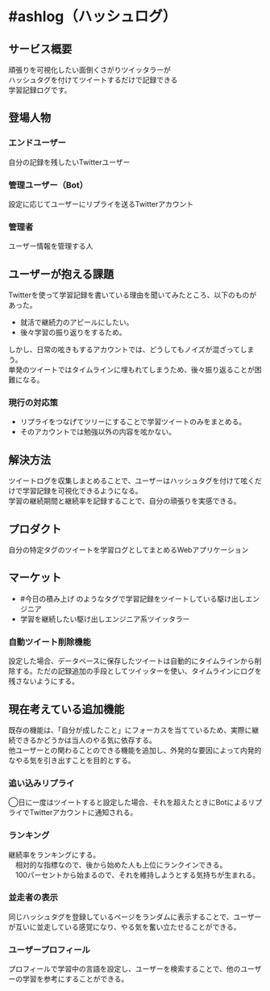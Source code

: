 # #ashlog（ハッシュログ）

## サービス概要
頑張りを可視化したい面倒くさがりツイッタラーが<br>
ハッシュタグを付けてツイートするだけで記録できる<br>
学習記録ログです。

## 登場人物
### エンドユーザー
自分の記録を残したいTwitterユーザー<br>
### 管理ユーザー（Bot）
設定に応じてユーザーにリプライを送るTwitterアカウント
### 管理者
ユーザー情報を管理する人

## ユーザーが抱える課題

Twitterを使って学習記録を書いている理由を聞いてみたところ、以下のものがあった。
- 就活で継続力のアピールにしたい。
- 後々学習の振り返りをするため。

しかし、日常の呟きもするアカウントでは、どうしてもノイズが混ざってしまう。<br>
単発のツイートではタイムラインに埋もれてしまうため、後々振り返ることが困難になる。

### 現行の対応策
- リプライをつなげてツリーにすることで学習ツイートのみをまとめる。
- そのアカウントでは勉強以外の内容を呟かない。

## 解決方法
ツイートログを収集しまとめることで、ユーザーはハッシュタグを付けて呟くだけで学習記録を可視化できるようになる。<br>
学習の継続期間と継続率を記録することで、自分の頑張りを実感できる。

## プロダクト
自分の特定タグのツイートを学習ログとしてまとめるWebアプリケーション

## マーケット
- #今日の積み上げ のようなタグで学習記録をツイートしている駆け出しエンジニア
- 学習を継続したい駆け出しエンジニア系ツイッタラー


### 自動ツイート削除機能
設定した場合、データベースに保存したツイートは自動的にタイムラインから削除する。ただの記録追加の手段としてツイッターを使い、タイムラインにログを残さないようにする。

## 現在考えている追加機能

既存の機能は、「自分が成したこと」にフォーカスを当てているため、実際に継続できるかどうかは当人のやる気に依存する。<br>
他ユーザーとの関わることのできる機能を追加し、外発的な要因によって内発的なやる気を引き出すことを目的とする。

### 追い込みリプライ
◯日に一度はツイートすると設定した場合、それを超えたときにBotによるリプライでTwitterアカウントに通知される。

### ランキング

継続率をランキングにする。<br>
　相対的な指標なので、後から始めた人も上位にランクインできる。<br>
　100パーセントから始まるので、それを維持しようとする気持ちが生まれる。

### 並走者の表示
同じハッシュタグを登録しているページをランダムに表示することで、ユーザーが互いに並走している感覚になり、やる気を奮い立たせることができる。

### ユーザープロフィール
プロフィールで学習中の言語を設定し、ユーザーを検索することで、他のユーザーの学習を参考にすることができる。